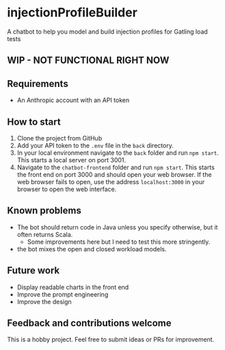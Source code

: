 # injectionProfileBuilder
A chatbot to help you model and build injection profiles for Gatling load tests

## WIP - NOT FUNCTIONAL RIGHT NOW

## Requirements

- An Anthropic account with an API token

## How to start

1. Clone the project from GitHub
2. Add your API token to the `.env` file in the `back` directory.
3. In your local environment navigate to the `back` folder and run `npm start`. This starts a local server on port 3001.
4. Navigate to the `chatbot-frontend` folder and run `npm start`. This starts the front end on port 3000 and should open your web browser. If the web browser fails to open, use the address `localhost:3000` in your browser to open the web interface. 

## Known problems

- The bot should return code in Java unless you specify otherwise, but it often returns Scala.
  - Some improvements here but I need to test this more stringently.  
- the bot mixes the open and closed workload models. 

## Future work

- Display readable charts in the front end
- Improve the prompt engineering
- Improve the design

## Feedback and contributions welcome

This is a hobby project. Feel free to submit ideas or PRs for improvement.

